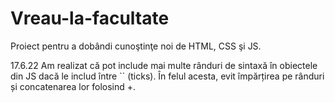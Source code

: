 # Vreau-la-facultate
Proiect pentru a dobândi cunoştinţe noi de HTML, CSS şi JS.

17.6.22 
Am realizat că pot include mai multe rânduri de sintaxă în obiectele din JS
dacă le includ între `` (ticks). În felul acesta, evit împărțirea pe rânduri și
concatenarea lor folosind +.
